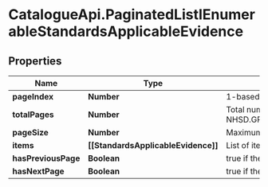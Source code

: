 # CatalogueApi.PaginatedListIEnumerableStandardsApplicableEvidence

## Properties
Name | Type | Description | Notes
------------ | ------------- | ------------- | -------------
**pageIndex** | **Number** | 1-based index of which page this page  Defaults to 1 | [optional] 
**totalPages** | **Number** | Total number of pages based on NHSD.GPITF.BuyingCatalog.Models.PaginatedList&#x60;1.PageSize | [optional] 
**pageSize** | **Number** | Maximum number of items in this page  Defaults to 20 | [optional] 
**items** | **[[StandardsApplicableEvidence]]** | List of items | [optional] 
**hasPreviousPage** | **Boolean** | true if there is a page of items previous to this page | [optional] 
**hasNextPage** | **Boolean** | true if there is a page of items after this page | [optional] 


